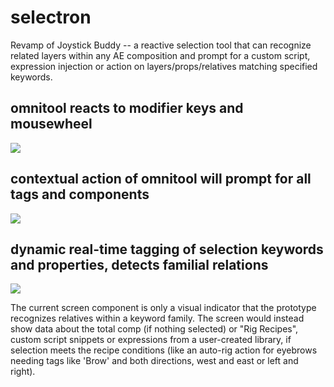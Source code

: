 # selectron

Revamp of Joystick Buddy -- a reactive selection tool that can recognize related layers within any AE composition and prompt for a custom script, expression injection or action on layers/props/relatives matching specified keywords.

## omnitool reacts to modifier keys and mousewheel

![](https://thumbs.gfycat.com/RedUnconsciousGiraffe-size_restricted.gif)

## contextual action of omnitool will prompt for all tags and components

![](https://thumbs.gfycat.com/ShadyLividGeese-size_restricted.gif)

## dynamic real-time tagging of selection keywords and properties, detects familial relations

![](https://thumbs.gfycat.com/UnkemptElatedAcornwoodpecker-size_restricted.gif)

The current screen component is only a visual indicator that the prototype recognizes relatives within a keyword family. The screen would instead show data about the total comp (if nothing selected) or "Rig Recipes", custom script snippets or expressions from a user-created library, if selection meets the recipe conditions (like an auto-rig action for eyebrows needing tags like 'Brow' and both directions, west and east or left and right).
